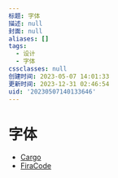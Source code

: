```yaml
---
标题: 字体
描述: null
封面: null
aliases: []
tags:
  - 设计
  - 字体
cssclasses: null
创建时间: 2023-05-07 14:01:33
更新时间: 2023-12-31 02:46:54
uid: '20230507140133646'
---
```


# 字体

- [Cargo](https://cargo.site/)
- [FiraCode](https://github.com/tonsky/FiraCode)
